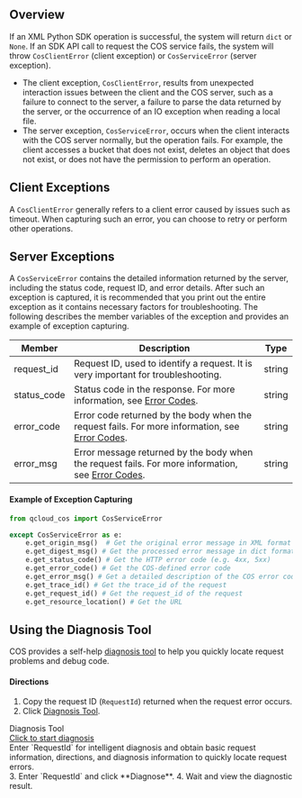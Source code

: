 ## Overview

If an XML Python SDK operation is successful, the system will return `dict` or `None`. If an SDK API call to request the COS service fails, the system will throw `CosClientError` (client exception) or `CosServiceError` (server exception).
- The client exception, `CosClientError`, results from unexpected interaction issues between the client and the COS server, such as a failure to connect to the server, a failure to parse the data returned by the server, or the occurrence of an IO exception when reading a local file. 
- The server exception, `CosServiceError`, occurs when the client interacts with the COS server normally, but the operation fails. For example, the client accesses a bucket that does not exist, deletes an object that does not exist, or does not have the permission to perform an operation.


## Client Exceptions
A `CosClientError` generally refers to a client error caused by issues such as timeout. When capturing such an error, you can choose to retry or perform other operations.

## Server Exceptions
A `CosServiceError` contains the detailed information returned by the server, including the status code, request ID, and error details. After such an exception is captured, it is recommended that you print out the entire exception as it contains necessary factors for troubleshooting. The following describes the member variables of the exception and provides an example of exception capturing.

| Member       | Description            | Type  |
| ----------- | ---------------- | ------ |
| request_id | Request ID, used to identify a request. It is very important for troubleshooting. | string |
| status_code | Status code in the response. For more information, see [Error Codes](https://intl.cloud.tencent.com/document/product/436/7730). | string |
| error_code | Error code returned by the body when the request fails. For more information, see [Error Codes](https://intl.cloud.tencent.com/document/product/436/7730). | string |
| error_msg | Error message returned by the body when the request fails. For more information, see [Error Codes](https://intl.cloud.tencent.com/document/product/436/7730). | string |

#### Example of Exception Capturing

```python
from qcloud_cos import CosServiceError

except CosServiceError as e:
    e.get_origin_msg()  # Get the original error message in XML format
    e.get_digest_msg() # Get the processed error message in dict format
    e.get_status_code() # Get the HTTP error code (e.g. 4xx, 5xx)
    e.get_error_code() # Get the COS-defined error code
    e.get_error_msg() # Get a detailed description of the COS error code
    e.get_trace_id() # Get the trace_id of the request
    e.get_request_id() # Get the request_id of the request
    e.get_resource_location() # Get the URL
```

## Using the Diagnosis Tool

COS provides a self-help [diagnosis tool](https://console.cloud.tencent.com/cos5/diagnose) to help you quickly locate request problems and debug code.

#### Directions
1. Copy the request ID (`RequestId`) returned when the request error occurs.
2. Click [Diagnosis Tool](https://console.cloud.tencent.com/cos5/diagnose).
<div class="rno-api-explorer">
    <div class="rno-api-explorer-inner">
        <div class="rno-api-explorer-hd">
            <div class="rno-api-explorer-title">
                Diagnosis Tool
            </div>
            <a href="https://console.cloud.tencent.com/cos5/diagnose" class="rno-api-explorer-btn" hotrep="doc.api.explorerbtn" target="_blank"><i class="rno-icon-explorer"></i>Click to start diagnosis</a>
        </div>
        <div class="rno-api-explorer-body">
            <div class="rno-api-explorer-cont">
                Enter `RequestId` for intelligent diagnosis and obtain basic request information, directions, and diagnosis information to quickly locate request errors.
            </div>
        </div>
    </div>
</div>
3. Enter `RequestId` and click **Diagnose**.
4. Wait and view the diagnostic result.


